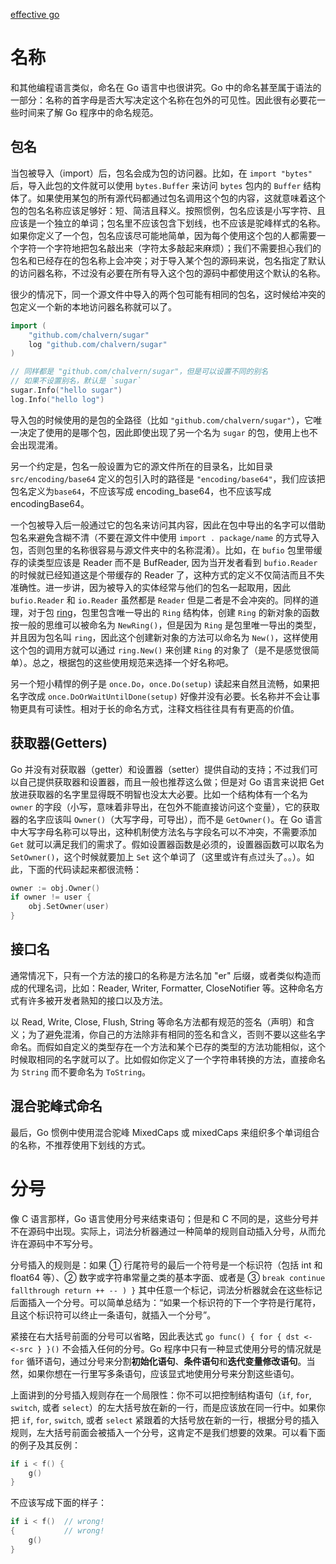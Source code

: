 [effective go](https://golang.google.cn/doc/effective_go.html)

# 名称

和其他编程语言类似，命名在 Go 语言中也很讲究。Go 中的命名甚至属于语法的一部分：名称的首字母是否大写决定这个名称在包外的可见性。因此很有必要花一些时间来了解 Go 程序中的命名规范。

## 包名

当包被导入（import）后，包名会成为包的访问器。比如，在 `import "bytes"` 后，导入此包的文件就可以使用 `bytes.Buffer` 来访问 `bytes` 包内的 `Buffer` 结构体了。如果使用某包的所有源代码都通过包名调用这个包的内容，这就意味着这个包的包名名称应该足够好：短、简洁且释义。按照惯例，包名应该是小写字符、且应该是一个独立的单词；包名里不应该包含下划线，也不应该是驼峰样式的名称。如果你定义了一个包，包名应该尽可能地简单，因为每个使用这个包的人都需要一个字符一个字符地把包名敲出来（字符太多敲起来麻烦）；我们不需要担心我们的包名和已经存在的包名称上会冲突；对于导入某个包的源码来说，包名指定了默认的访问器名称，不过没有必要在所有导入这个包的源码中都使用这个默认的名称。

很少的情况下，同一个源文件中导入的两个包可能有相同的包名，这时候给冲突的包定义一个新的本地访问器名称就可以了。

```go
import (
	"github.com/chalvern/sugar"
	log "github.com/chalvern/sugar"
)

// 同样都是 "github.com/chalvern/sugar"，但是可以设置不同的别名
// 如果不设置别名，默认是 `sugar`
sugar.Info("hello sugar")
log.Info("hello log")
```

导入包的时候使用的是包的全路径（比如 `"github.com/chalvern/sugar"`），它唯一决定了使用的是哪个包，因此即使出现了另一个名为 `sugar` 的包，使用上也不会出现混淆。

另一个约定是，包名一般设置为它的源文件所在的目录名，比如目录 `src/encoding/base64` 定义的包引入时的路径是 `"encoding/base64"`，我们应该把包名定义为`base64`，不应该写成 encoding_base64，也不应该写成 encodingBase64。

一个包被导入后一般通过它的包名来访问其内容，因此在包中导出的名字可以借助包名来避免含糊不清（不要在源文件中使用 `import . package/name` 的方式导入包，否则包里的名称很容易与源文件夹中的名称混淆）。比如，在 `bufio` 包里带缓存的读类型应该是 Reader 而不是 BufReader, 因为当开发者看到 `bufio.Reader` 的时候就已经知道这是个带缓存的 Reader 了，这种方式的定义不仅简洁而且不失准确性。进一步讲，因为被导入的实体经常与他们的包名一起取用，因此 `bufio.Reader` 和 `io.Reader` 虽然都是 `Reader` 但是二者是不会冲突的。同样的道理，对于包 [ring](https://golang.google.cn/pkg/container/ring/)，包里包含唯一导出的 `Ring` 结构体，创建 `Ring` 的新对象的函数按一般的思维可以被命名为 `NewRing()`，但是因为 `Ring` 是包里唯一导出的类型，并且因为包名叫 `ring`，因此这个创建新对象的方法可以命名为 `New()`，这样使用这个包的调用方就可以通过 `ring.New()` 来创建 `Ring` 的对象了（是不是感觉很简单）。总之，根据包的这些使用规范来选择一个好名称吧。


另一个短小精悍的例子是 `once.Do`，`once.Do(setup)` 读起来自然且流畅，如果把名字改成 `once.DoOrWaitUntilDone(setup)` 好像并没有必要。长名称并不会让事物更具有可读性。相对于长的命名方式，注释文档往往具有有更高的价值。

## 获取器(Getters)

Go 并没有对获取器（getter）和设置器（setter）提供自动的支持；不过我们可以自己提供获取器和设置器，而且一般也推荐这么做；但是对 Go 语言来说把 Get 放进获取器的名字里显得既不明智也没太大必要。比如一个结构体有一个名为 `owner` 的字段（小写，意味着非导出，在包外不能直接访问这个变量），它的获取器的名字应该叫 `Owner()`（大写字母，可导出），而不是 `GetOwner()`。在 Go 语言中大写字母名称可以导出，这种机制使方法名与字段名可以不冲突，不需要添加 `Get` 就可以满足我们的需求了。假如设置器函数是必须的，设置器函数可以取名为 `SetOwner()`，这个时候就要加上 `Set` 这个单词了（这里或许有点过头了。。）。如此，下面的代码读起来都很流畅：

```go
owner := obj.Owner()
if owner != user {
    obj.SetOwner(user)
}
```

## 接口名

通常情况下，只有一个方法的接口的名称是方法名加 "er" 后缀，或者类似构造而成的代理名词，比如：Reader, Writer, Formatter, CloseNotifier 等。这种命名方式有许多被开发者熟知的接口以及方法。

以 Read, Write, Close, Flush, String 等命名方法都有规范的签名（声明）和含义；为了避免混淆，你自己的方法除非有相同的签名和含义，否则不要以这些名字命名。而假如自定义的类型存在一个方法和某个已存的类型的方法功能相似，这个时候取相同的名字就可以了。比如假如你定义了一个字符串转换的方法，直接命名为 `String` 而不要命名为 `ToString`。


## 混合驼峰式命名

最后，Go 惯例中使用混合驼峰 MixedCaps 或 mixedCaps 来组织多个单词组合的名称，不推荐使用下划线的方式。


# 分号

像 C 语言那样，Go 语言使用分号来结束语句；但是和 C 不同的是，这些分号并不在源码中出现。实际上，词法分析器通过一种简单的规则自动插入分号，从而允许在源码中不写分号。

分号插入的规则是：如果 ① 行尾符号的最后一个符号是一个标识符（包括 int 和 float64 等）、② 数字或字符串常量之类的基本字面、或者是 ③  `break continue fallthrough return ++ -- ) }` 其中任意一个标记，词法分析器就会在这些标记后面插入一个分号。可以简单总结为：“如果一个标识符的下一个字符是行尾符，且这个标识符可以终止一条语句，就插入一个分号”。

紧接在右大括号前面的分号可以省略，因此表达式 `go func() { for { dst <- <-src } }()` 不会插入任何的分号。Go 程序中只有一种显式使用分号的情况就是 `for` 循环语句，通过分号来分割**初始化语句**、**条件语句**和**迭代变量修改语句**。当然，如果你想在一行里写多条语句，应该显式地使用分号来分割这些语句。

上面讲到的分号插入规则存在一个局限性：你不可以把控制结构语句（`if`, `for`, `switch`, 或者 `select`）的左大括号放在新的一行，而是应该放在同一行中。如果你把 `if`, `for`, `switch`, 或者 `select` 紧跟着的大括号放在新的一行，根据分号的插入规则，左大括号前面会被插入一个分号，这肯定不是我们想要的效果。可以看下面的例子及其反例：

```go
if i < f() {
    g()
}
```

不应该写成下面的样子：

```go
if i < f()  // wrong!
{           // wrong!
    g()
}
```